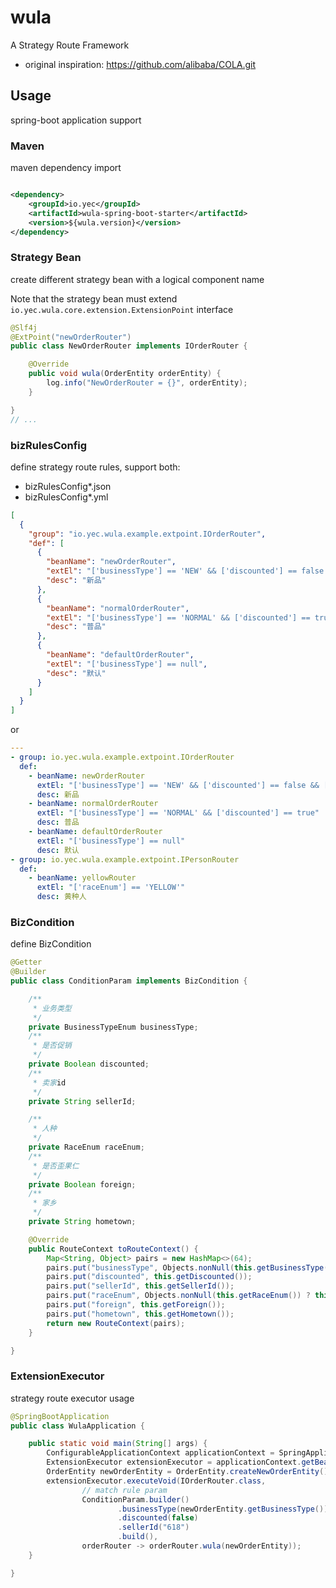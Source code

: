 # wula

A Strategy Route Framework

- original inspiration: https://github.com/alibaba/COLA.git

## Usage

spring-boot application support

### Maven

maven dependency import

```xml

<dependency>
    <groupId>io.yec</groupId>
    <artifactId>wula-spring-boot-starter</artifactId>
    <version>${wula.version}</version>
</dependency>
```

### Strategy Bean

create different strategy bean with a logical component name

Note that the strategy bean must extend `io.yec.wula.core.extension.ExtensionPoint` interface

```java
@Slf4j
@ExtPoint("newOrderRouter")
public class NewOrderRouter implements IOrderRouter {

    @Override
    public void wula(OrderEntity orderEntity) {
        log.info("NewOrderRouter = {}", orderEntity);
    }

}
// ...
```

### bizRulesConfig

define strategy route rules, support both: 
- bizRulesConfig*.json
- bizRulesConfig*.yml

```json
[
  {
    "group": "io.yec.wula.example.extpoint.IOrderRouter",
    "def": [
      {
        "beanName": "newOrderRouter",
        "extEl": "['businessType'] == 'NEW' && ['discounted'] == false && ['sellerId'] == '618'",
        "desc": "新品"
      },
      {
        "beanName": "normalOrderRouter",
        "extEl": "['businessType'] == 'NORMAL' && ['discounted'] == true ",
        "desc": "普品"
      },
      {
        "beanName": "defaultOrderRouter",
        "extEl": "['businessType'] == null",
        "desc": "默认"
      }
    ]
  }
]
```

or

```yaml
---
- group: io.yec.wula.example.extpoint.IOrderRouter
  def:
    - beanName: newOrderRouter
      extEl: "['businessType'] == 'NEW' && ['discounted'] == false && ['sellerId'] == '618'"
      desc: 新品
    - beanName: normalOrderRouter
      extEl: "['businessType'] == 'NORMAL' && ['discounted'] == true"
      desc: 普品
    - beanName: defaultOrderRouter
      extEl: "['businessType'] == null"
      desc: 默认
- group: io.yec.wula.example.extpoint.IPersonRouter
  def:
    - beanName: yellowRouter
      extEl: "['raceEnum'] == 'YELLOW'"
      desc: 黄种人
```

### BizCondition

define BizCondition

```java
@Getter
@Builder
public class ConditionParam implements BizCondition {

    /**
     * 业务类型
     */
    private BusinessTypeEnum businessType;
    /**
     * 是否促销
     */
    private Boolean discounted;
    /**
     * 卖家id
     */
    private String sellerId;

    /**
     * 人种
     */
    private RaceEnum raceEnum;
    /**
     * 是否歪果仁
     */
    private Boolean foreign;
    /**
     * 家乡
     */
    private String hometown;

    @Override
    public RouteContext toRouteContext() {
        Map<String, Object> pairs = new HashMap<>(64);
        pairs.put("businessType", Objects.nonNull(this.getBusinessType()) ? this.getBusinessType().name() : null);
        pairs.put("discounted", this.getDiscounted());
        pairs.put("sellerId", this.getSellerId());
        pairs.put("raceEnum", Objects.nonNull(this.getRaceEnum()) ? this.getRaceEnum().name() : null);
        pairs.put("foreign", this.getForeign());
        pairs.put("hometown", this.getHometown());
        return new RouteContext(pairs);
    }

}
```

### ExtensionExecutor

strategy route executor usage

```java
@SpringBootApplication
public class WulaApplication {

    public static void main(String[] args) {
        ConfigurableApplicationContext applicationContext = SpringApplication.run(WulaApplication.class, args);
        ExtensionExecutor extensionExecutor = applicationContext.getBean(ExtensionExecutor.class);
        OrderEntity newOrderEntity = OrderEntity.createNewOrderEntity();
        extensionExecutor.executeVoid(IOrderRouter.class,
                // match rule param
                ConditionParam.builder()
                        .businessType(newOrderEntity.getBusinessType())
                        .discounted(false)
                        .sellerId("618")
                        .build(),
                orderRouter -> orderRouter.wula(newOrderEntity));
    }

}
```
